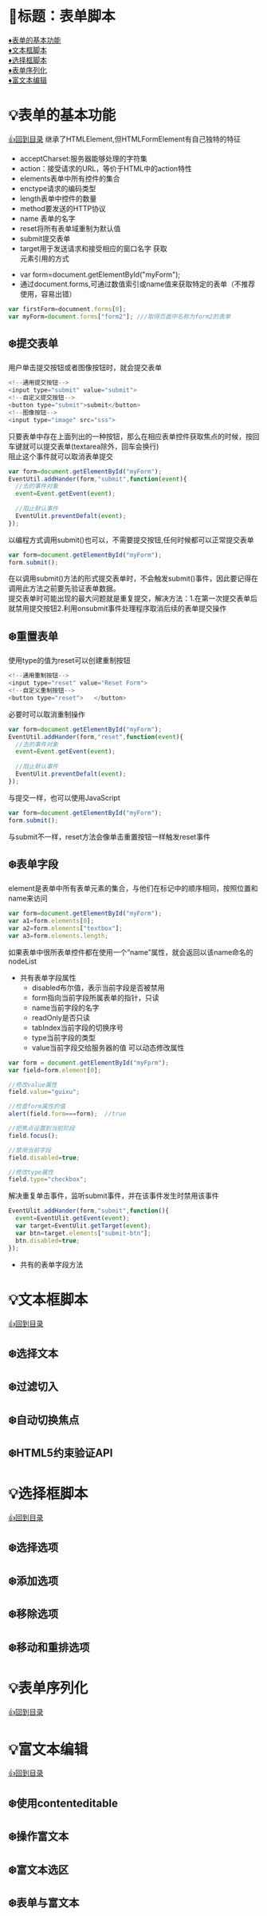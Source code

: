 <p id="title"><p>
  
# :gem:标题：表单脚本

<a href="#a1">:diamonds:表单的基本功能</a><br>
<a href="#a2">:diamonds:文本框脚本</a><br>
<a href="#a3">:diamonds:选择框脚本</a><br>
<a href="#a4">:diamonds:表单序列化</a><br>
<a href="#a5">:diamonds:富文本编辑</a><br>

<p id="a1"></p>

# :bulb:表单的基本功能
<a href="#title">:+1:回到目录</a>
继承了HTMLElement,但HTMLFormElement有自己独特的特征
+ acceptCharset:服务器能够处理的字符集
+ action：接受请求的URL，等价于HTML中的action特性
+ elements表单中所有控件的集合
+ enctype请求的编码类型
+ length表单中控件的数量
+ method要发送的HTTP协议
+ name 表单的名字
+ reset将所有表单域重制为默认值
+ submit提交表单
+ target用于发送请求和接受相应的窗口名字
获取<form>元素引用的方式
+ var form=document.getElementById("myForm");
+ 通过document.forms,可通过数值索引或name值来获取特定的表单（不推荐使用，容易出错）
```javascript
var firstForm=documnent.forms[0];
var myForm=document.forms["form2"]; ///取得页面中名称为form2的表单
```
## :snowflake:提交表单
用户单击提交按钮或者图像按钮时，就会提交表单
```javascript
<!--通用提交按钮-->
<input type="submit" value="submit">
<!--自定义提交按钮-->
<button type="submit">submit</button>
<!--图像按钮-->
<input type="image" src="sss">
```
只要表单中存在上面列出的一种按钮，那么在相应表单控件获取焦点的时候，按回车键就可以提交表单(textarea除外，回车会换行)<br>
阻止这个事件就可以取消表单提交
```javascript
var form=document.getElementById("myForm");
EventUtil.addHander(form,"submit",function(event){
  //去的事件对象
  event=Event.getEvent(event);
  
  //阻止默认事件
  EventUlit.preventDefalt(event);
});
```
以编程方式调用submit()也可以，不需要提交按钮,任何时候都可以正常提交表单
```javascript
var form=document.getElementById("myForm");
form.submit();
```
在以调用submit()方法的形式提交表单时，不会触发submit()事件，因此要记得在调用此方法之前要先验证表单数据。<br>
提交表单时可能出现的最大问题就是重复提交，解决方法：1.在第一次提交表单后就禁用提交按钮2.利用onsubmit事件处理程序取消后续的表单提交操作
## :snowflake:重置表单
使用type的值为reset可以创建重制按钮
```javascript
<!--通用重制按钮-->
<input type="reset" value="Reset Form">
<!--自定义重制按钮-->
<button type="reset">   </button>
```
必要时可以取消重制操作
```javascript
var form=document.getElementById("myForm");
EventUtil.addHander(form,"reset",function(event){
  //去的事件对象
  event=Event.getEvent(event);
  
  //阻止默认事件
  EventUlit.preventDefalt(event);
});
```
与提交一样，也可以使用JavaScript
```javascript
var form=document.getElementById("myForm");
form.submit();
```
与submit不一样，reset方法会像单击重置按钮一样触发reset事件
## :snowflake:表单字段
element是表单中所有表单元素的集合，与他们在标记中的顺序相同，按照位置和name来访问
```javascript
var form=document.getElementById("myForm");
var a1=form.elements[0];
var a2=form.elements["textbox"];
var a3=form.elements.length;
```
如果表单中很所表单控件都在使用一个“name”属性，就会返回以该name命名的nodeList
<br>
+ 共有表单字段属性
   + disabled布尔值，表示当前字段是否被禁用
   + form指向当前字段所属表单的指针，只读
   + name当前字段的名字
   + readOnly是否只读
   + tabIndex当前字段的切换序号
   + type当前字段的类型
   + value当前字段交给服务器的值
可以动态修改属性
```javascript
var form = document.getElementById("myFprm");
var field=form.element[0];

//修改value属性
field.value="guixu";

//检查form属性的值
alert(field.form===form);  //true

//把焦点设置到当前阶段
field.focus();

//禁用当前字段
field.disabled=true;

//修改type属性
field.type="checkbox";
```
解决重复单击事件，监听submit事件，并在该事件发生时禁用该事件
```javascript
EventUlit.addHander(form,"submit",function(){
  event=EventUlit.getEvent(event);
  var target=EventUlit.getTarget(event);
  var btn=target.elements["submit-btn"];
  btn.disabled=true;
});
```
+ 共有的表单字段方法

<p id="a2"></p>

# :bulb:文本框脚本
<a href="#title">:+1:回到目录</a>
## :snowflake:选择文本
## :snowflake:过滤切入
## :snowflake:自动切换焦点
## :snowflake:HTML5约束验证API
<p id="a3"></p>

# :bulb:选择框脚本
<a href="#title">:+1:回到目录</a>
## :snowflake:选择选项
## :snowflake:添加选项
## :snowflake:移除选项
## :snowflake:移动和重排选项
<p id="a4"></p>

# :bulb:表单序列化
<a href="#title">:+1:回到目录</a>
<p id="a5"></p>

# :bulb:富文本编辑
<a href="#title">:+1:回到目录</a>
## :snowflake:使用contenteditable
## :snowflake:操作富文本
## :snowflake:富文本选区
## :snowflake:表单与富文本
